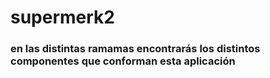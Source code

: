 # supermerk2
### en las distintas ramamas encontrarás los distintos componentes que conforman esta aplicación
